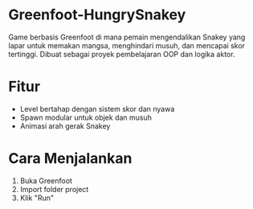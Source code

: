 # Greenfoot-HungrySnakey
Game berbasis Greenfoot di mana pemain mengendalikan Snakey yang lapar untuk memakan mangsa, menghindari musuh, dan mencapai skor tertinggi. Dibuat sebagai proyek pembelajaran OOP dan logika aktor.

# Fitur
- Level bertahap dengan sistem skor dan nyawa
- Spawn modular untuk objek dan musuh
- Animasi arah gerak Snakey

# Cara Menjalankan
1. Buka Greenfoot
2. Import folder project
3. Klik "Run"
